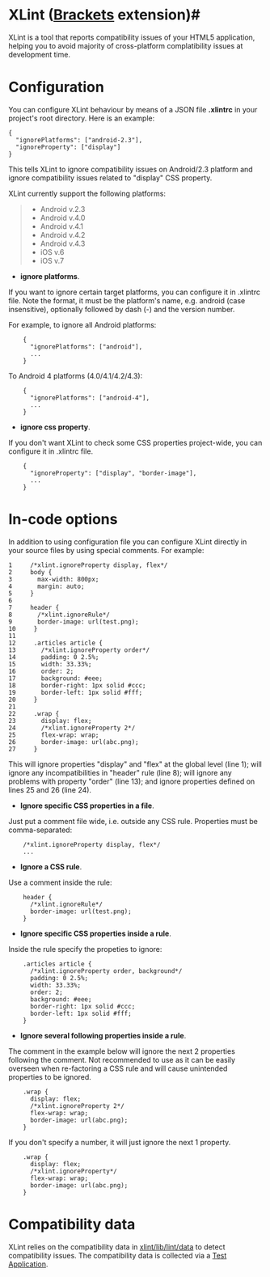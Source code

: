 # XLint ([Brackets](https://github.com/adobe/brackets) extension)#

XLint is a tool that reports compatibility issues of your HTML5
application, helping you to avoid majority of cross-platform complatibility
issues at development time.

Configuration
=============
You can configure XLint behaviour by means of a JSON file **.xlintrc** in your
project's root directory. Here is an example:

    {
      "ignorePlatforms": ["android-2.3"],
      "ignoreProperty": ["display"]
    }

This tells XLint to ignore compatibility issues on Android/2.3 platform and
ignore compatibility issues related to "display" CSS property.

XLint currently support the following platforms:
  > * Android v.2.3
  > * Android v.4.0
  > * Android v.4.1
  > * Android v.4.2
  > * Android v.4.3
  > * iOS v.6
  > * iOS v.7

* **ignore platforms**.

If you want to ignore certain target platforms, you can configure it in .xlintrc
file. Note the format, it must be the platform's name, e.g. android (case
insensitive), optionally followed by dash (-) and the version number.

For example, to ignore all Android platforms:

        {
          "ignorePlatforms": ["android"],
          ...
        }

To Android 4 platforms (4.0/4.1/4.2/4.3):

        {
          "ignorePlatforms": ["android-4"],
          ...
        }

* **ignore css property**.

If you don't want XLint to check some CSS properties project-wide, you can
configure it in .xlintrc file.

        {
          "ignoreProperty": ["display", "border-image"],
          ...
        }

In-code options
===============

In addition to using configuration file you can configure XLint directly in
your source files by using special comments. For example:

  	1     /*xlint.ignoreProperty display, flex*/  
  	2     body {  
  	3       max-width: 800px;
  	4       margin: auto;
  	5     }
  	6
  	7     header {
  	8       /*xlint.ignoreRule*/
  	9       border-image: url(test.png);
 	10     }
 	11
 	12     .articles article {
 	13       /*xlint.ignoreProperty order*/
 	14       padding: 0 2.5%;
 	15       width: 33.33%;
 	16       order: 2;
 	17       background: #eee;
 	18       border-right: 1px solid #ccc;
	19       border-left: 1px solid #fff;
 	20     }
 	21
 	22     .wrap {
 	23       display: flex;
 	24       /*xlint.ignoreProperty 2*/
 	25       flex-wrap: wrap;
 	26       border-image: url(abc.png);
 	27     }

This will ignore properties "display" and "flex" at the global level (line 1);
will ignore any incompatibilities in "header" rule (line 8); will ignore any
problems with property "order" (line 13); and ignore properties defined on
lines 25 and 26 (line 24).


* **Ignore specific CSS properties in a file**.

Just put a comment file wide, i.e. outside any CSS rule. Properties must be
comma-separated:

        /*xlint.ignoreProperty display, flex*/
        ...

* **Ignore a CSS rule**.

Use a comment inside the rule:

        header {
          /*xlint.ignoreRule*/
          border-image: url(test.png);
        }

* **Ignore specific CSS properties inside a rule**.

Inside the rule specify the propeties to ignore:

        .articles article {
          /*xlint.ignoreProperty order, background*/
          padding: 0 2.5%;
          width: 33.33%;
          order: 2;
          background: #eee;
          border-right: 1px solid #ccc;
          border-left: 1px solid #fff;
        }

* **Ignore several following properties inside a rule**.

The comment in the example below will ignore the next 2 properties following
the comment. Not recommended to use as it can be easily overseen when
re-factoring a CSS rule and will cause unintended properties to be ignored.

        .wrap {
          display: flex;
          /*xlint.ignoreProperty 2*/
          flex-wrap: wrap;
          border-image: url(abc.png);
        }

If you don't specify a number, it will just ignore the next 1 property.

        .wrap {
          display: flex;
          /*xlint.ignoreProperty*/
          flex-wrap: wrap;
          border-image: url(abc.png);
        }


Compatibility data
=============
XLint relies on the compatibility data in [xlint/lib/lint/data](https://github.com/wuchengwei/brackets-xlint/tree/master/xlint/lib/lint/data) to detect compatibility issues. The compatibility data is collected via a [Test Application](https://github.com/wuchengwei/xlint-test-app).